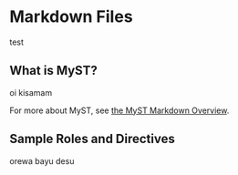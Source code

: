 # Markdown Files

test

## What is MyST?

oi kisamam

For more about MyST, see [the MyST Markdown Overview](https://jupyterbook.org/content/myst.html).

## Sample Roles and Directives

orewa bayu desu